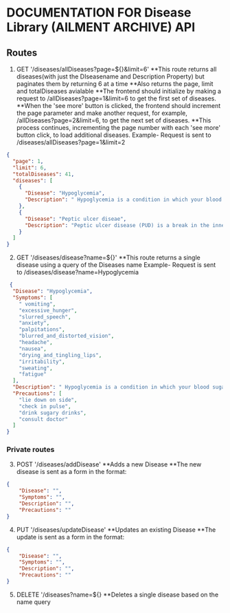 # DOCUMENTATION FOR Disease Library (AILMENT ARCHIVE) API 

## Routes
1. GET '/diseases/allDiseases?page=${}&limit=6'
 **This route returns all diseases(with just the DIseasename and Description Property) but paginates them by returning 6 at a time
 **Also returns the page, limit and totalDiseases avialable
 **The frontend should initialize by making a request to /allDiseases?page=1&limit=6 to get the first set of diseases.
 **When the 'see more' button is clicked, the frontend should increment the page parameter and make another request, for example, /allDiseases?page=2&limit=6, to get the next set of diseases.
 **This process continues, incrementing the page number with each 'see more' button click, to load additional diseases.
Example-
Request is sent to /diseases/allDiseases?page=1&limit=2
```json
{
  "page": 1,
  "limit": 6,
  "totalDiseases": 41,
  "diseases": [
    {
      "Disease": "Hypoglycemia",
      "Description": " Hypoglycemia is a condition in which your blood sugar (glucose) level is lower than normal. Glucose is your body's main energy source. Hypoglycemia is often related to diabetes treatment. But other drugs and a variety of conditions - many rare - can cause low blood sugar in people who don't have diabetes."
    },
    {
      "Disease": "Peptic ulcer diseae",
      "Description": "Peptic ulcer disease (PUD) is a break in the inner lining of the stomach, the first part of the small intestine, or sometimes the lower esophagus. An ulcer in the stomach is called a gastric ulcer, while one in the first part of the intestines is a duodenal ulcer."
    }
  ]
}
```

2. GET  '/diseases/disease?name=${}'
**This route returns a single disease using a query of the Diseases name
Example-
Request is sent to /diseases/disease?name=Hypoglycemia
```json
 {
  "Disease": "Hypoglycemia",
  "Symptoms": [
    " vomiting",
    "excessive_hunger",
    "slurred_speech",
    "anxiety",
    "palpitations",
    "blurred_and_distorted_vision",
    "headache",
    "nausea",
    "drying_and_tingling_lips",
    "irritability",
    "sweating",
    "fatigue"
  ],
  "Description": " Hypoglycemia is a condition in which your blood sugar (glucose) level is lower than normal. Glucose is your body's main energy source. Hypoglycemia is often related to diabetes treatment. But other drugs and a variety of conditions - many rare - can cause low blood sugar in people who don't have diabetes.",
  "Precautions": [
    "lie down on side",
    "check in pulse",
    "drink sugary drinks",
    "consult doctor"
  ]
}
```

### Private routes 
3. POST '/diseases/addDisease'
**Adds a new Disease
**The new disease is sent as a form in the format:
```json
{
    "Disease": "",
    "Symptoms": "",
    "Description": "",
    "Precautions": ""
}
```
4. PUT '/diseases/updateDisease'
**Updates an existing Disease
**The update is sent as a form in the format:
```json
{
    "Disease": "",
    "Symptoms": "",
    "Description": "",
    "Precautions": ""
}
```
5. DELETE '/diseases?name=${}
**Deletes a single disease based on the name query